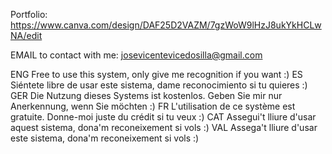 Portfolio:
	https://www.canva.com/design/DAF25D2VAZM/7gzWoW9lHzJ8ukYkHCLwNA/edit

EMAIL to contact with me:
	josevicentevicedosilla@gmail.com

ENG
Free to use this system, only give me recognition if you want :)
ES
Siéntete libre de usar este sistema, dame reconocimiento si tu quieres :)
GER
Die Nutzung dieses Systems ist kostenlos. Geben Sie mir nur Anerkennung, wenn Sie möchten :)
FR
L'utilisation de ce système est gratuite. Donne-moi juste du crédit si tu veux :)
CAT
Assegui't lliure d'usar aquest sistema, dona'm reconeixement si vols :)
VAL
Assega't lliure d'usar este sistema, dona'm reconeixement si vols :)
